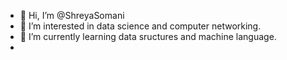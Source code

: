 - 👋 Hi, I’m @ShreyaSomani
- 👀 I’m interested in data science and computer networking.
- 🌱 I’m currently learning data sructures and machine language.
- 

<!---
ShreyaSomani/ShreyaSomani is a ✨ special ✨ repository because its `README.md` (this file) appears on your GitHub profile.
You can click the Preview link to take a look at your changes.
--->
